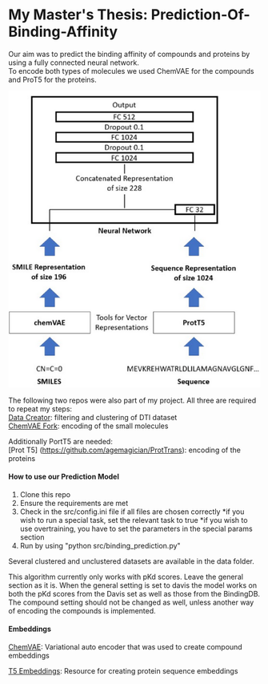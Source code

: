 # My Master's Thesis: Prediction-Of-Binding-Affinity

Our aim was to predict the binding affinity of compounds and proteins by using a fully connected neural network.\
To encode both types of molecules we used ChemVAE for the compounds and ProT5 for the proteins. 

![plot](./images/mymodel.png)

The following two repos were also part of my project. All three are required to repeat my steps:\
[Data Creator](https://github.com/Lanorius/dataset_creation): filtering and clustering of DTI dataset\
[ChemVAE Fork](https://github.com/Lanorius/chemical_vae): encoding of the small molecules

Additionally PortT5 are needed:\
[Prot T5] (https://github.com/agemagician/ProtTrans): encoding of the proteins


#### How to use our Prediction Model
1. Clone this repo
2. Ensure the requirements are met
3. Check in the src/config.ini file if all files are chosen correctly
	*if you wish to run a special task, set the relevant task to true
	*if you wish to use overtraining, you have to set the parameters in the special params section
4. Run by using "python src/binding_prediction.py"

Several clustered and unclustered datasets are available in the data folder.

This algorithm currently only works with pKd scores. Leave the general section as it is. When the general setting is set to davis
the model works on both the pKd scores from the Davis set as well as those from the BindingDB.
The compound setting should not be changed as well, unless another way of encoding the compounds is implemented. 


#### Embeddings

[ChemVAE](https://github.com/aspuru-guzik-group/chemical_vae): Variational auto encoder that was used to create compound embeddings

[T5 Embeddings](https://github.com/agemagician/ProtTrans): Resource for creating protein sequence embeddings

<!--

## Table of Contents

* [Description](#Description)
* [Setup](#Setup)
	* [BindingDB](#BindingDB)
* [Usage](#usage)
	* [Preprocess Data](#Preprocess-Data)
	* [Training a model](#Training-a-model)
		* [config.ini](#config.ini)
	* [Load pre-trained model and load new data](#Load-pre-trained-model-and-load-new-data)
* [Links](#Links)
	* [Project related presentations and publications](#Project-related-presentations-and-publications)
	* [Related resources](#Related-resources)
		* [Embeddings](#Embeddings)
		* [Databases](#Databases)
		* [Related Work](#Related-work)
* [ToDOs](#ToDOs)
* [Future ideas](#Future-ideas)



#### config.ini

This file is for adjusting the settings that should be used for training a new model.
-->


